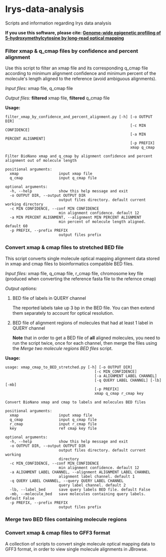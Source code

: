 # Irys-data-analysis
Scripts and information regarding Irys data analysis

**If you use this software, please cite: [Genome-wide epigenetic profiling of 5-hydroxymethylcytosine by long-read optical mapping](https://doi.org/10.1101/260166)**

### Filter xmap & q_cmap files by confidence and percent alignment
Use this script to filter an xmap file and its corresponding q_cmap file according to minimum alignment confidence and minimum percent of the molecule's length aligned to the reference (avoid ambiguous alignments).

_Input files:_ xmap file, q_cmap file

_Output files:_ **filtered** xmap file, **filtered** q_cmap file

**Usage:**
```
filter_xmap_by_confidence_and_percent_alignment.py [-h] [-o OUTPUT DIR]
                                                        [-c MIN CONFIDENCE]
                                                        [-a MIN PERCENT ALIGNMENT]
                                                        [-p PREFIX]
                                                        xmap q_cmap

Filter BioNano xmap and q_cmap by alignment confidence and percent alignment out of molecule length

positional arguments:
  xmap                  input xmap file
  q_cmap                input q_cmap file

optional arguments:
  -h, --help            show this help message and exit
  -o OUTPUT DIR, --output OUTPUT DIR
                        output files directory. default current working directory
  -c MIN CONFIDENCE, --conf MIN CONFIDENCE
                        min alignment confidence. default 12
  -a MIN PERCENT ALIGNMENT, --alignment MIN PERCENT ALIGNMENT
                        min percent of molecule length aligned. default 60
  -p PREFIX, --prefix PREFIX
                        output files prefix
```

### Convert xmap & cmap files to stretched BED file
This script converts single molecule optical mapping alignment data stored in xmap and cmap files to bioinformatics compatible BED files.

_Input files:_ xmap file, q_cmap file, r_cmap file, chromosome key file (produced when converting the reference fasta file to the refernce cmap)

_Output options:_
1. BED file of labels in QUERY channel

   The reported labels take up 3 bp in the BED file. You can then extend them separately to account for optical resolution.

2. BED file of alignment regions of molecules that had at least 1 label in QUERY channel

   **Note** that in order to get a BED file of **all** aligned molecules, you need to run the script twice, once for each channel, then merge the files using the _Merge two molecule regions BED files_ script.

**Usage:**
```
usage: xmap_cmap_to_BED_stretched.py [-h] [-o OUTPUT DIR]
                                        [-c MIN_CONFIDENCE]
                                        [-a ALIGNMENT LABEL CHANNEL]
                                        [-q QUERY LABEL CHANNEL] [-lb] [-mb]
                                        [-p PREFIX]
                                        xmap q_cmap r_cmap key

Convert BioNano xmap and cmap to labels and molecules BED files

positional arguments:
  xmap                  input xmap file
  q_cmap                input q_cmap file
  r_cmap                input r_cmap file
  key                   ref cmap key file

optional arguments:
  -h, --help            show this help message and exit
  -o OUTPUT DIR, --output OUTPUT DIR
                        output files directory. default current working
                        directory
  -c MIN_CONFIDENCE, --conf MIN_CONFIDENCE
                        min alignment confidence. default 12
  -a ALIGNMENT LABEL CHANNEL, --alignment ALIGNMENT LABEL CHANNEL
                        alignment label channel. default 1
  -q QUERY LABEL CHANNEL, --query QUERY LABEL CHANNEL
                        query label channel. default 2
  -lb, --label_bed      save query labels BED file. default False
  -mb, --molecule_bed   save molecules containing query labels. default False
  -p PREFIX, --prefix PREFIX
                        output files prefix
```

### Merge two BED files containing molecule regions

### Convert xmap & cmap files to GFF3 format
A collection of scripts to convert single molecule optical mapping data to GFF3 format, in order to view single molecule alignments in JBrowse.
